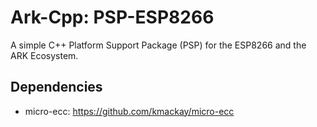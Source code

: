 # Ark-Cpp: PSP-ESP8266

A simple C++ Platform Support Package (PSP) for the ESP8266 and the ARK Ecosystem.

## Dependencies

- micro-ecc: https://github.com/kmackay/micro-ecc
